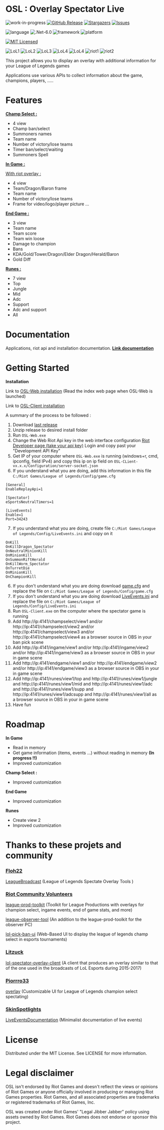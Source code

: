 # **OSL : Overlay Spectator Live**
![work-in-progress](https://img.shields.io/badge/respos%20status-WIP-yellow)
[![GitHub Release](https://img.shields.io/github/release/Sky-csc/OSL)](https://github.com/Sky-csc/OSL/releases/latest)
[![Stargazers](https://img.shields.io/github/stars/Sky-csc/OSL)](https://github.com/Sky-csc/OSL/stargazers)
[![Issues](https://img.shields.io/github/issues/Sky-csc/OSL)](https://github.com/Sky-csc/OSL/issues)

![language](https://img.shields.io/badge/c%23-10.0-brightgreen)
![.Net-6.0](https://img.shields.io/badge/.NET-6.0-brightgreen)
![framework](https://img.shields.io/badge/framework-blazor-brightgreen)
![platform](https://img.shields.io/badge/platform-windows-brightgreen)

[![MIT Licensed](https://img.shields.io/github/license/Sky-csc/OSL)](https://github.com/Sky-CSC/OSL/blob/main/LICENSE)

![LoL1](https://img.shields.io/badge/Game%20Client%20API-League%20of%20Legends-blue)
![LoL2](https://img.shields.io/badge/Game%20Client%20Replay%20API-League%20of%20Legends-blue)
![LoL3](https://img.shields.io/badge/Live%20Events%20API-League%20of%20Legends-blue)
![LoL4](https://img.shields.io/badge/Memory%20Reader-League%20of%20Legends-blue)
![LoL4](https://img.shields.io/badge/LCU%20API-League%20of%20Legends-blue)
![riot1](https://img.shields.io/badge/Web%20API%20Riot-RIOT-blue)
![riot2](https://img.shields.io/badge/CDragon%20API-CDragon-blue)

This project allows you to display an overlay with additional information for your League of Legends games

Applications use various APIs to collect information about the game, champions, players, .....

# **Features**

**[Champ Select :](https://sky-csc.github.io/OSL/web/index.html#information-display-with-overlay-in-champ-select)**
- 4 view
- Champ ban/select
- Summoners names
- Team name
- Number of victory/lose teams
- Timer ban/select/waiting
- Summoners Spell

**[In Game :](https://sky-csc.github.io/OSL/web/index.html#information-display-with-overlay-in-game)**

[With riot overlay :](https://sky-csc.github.io/OSL/web/index.html#with-riot-overlay-)
- 4 view
- Team/Dragon/Baron frame
- Team name
- Number of victory/lose teams
- Frame for video/logo/player picture ...

**[End Game :](https://sky-csc.github.io/OSL/web/index.html#information-display-with-overlay-in-end-game)**
- 3 view
- Team name
- Team score
- Team win loose
- Damage to champion
- Bans
- KDA/Gold/Tower/Dragon/Elder Dragon/Herald/Baron
- Gold Diff

**[Runes :](https://sky-csc.github.io/OSL/web/index.html#information-display-with-overlay-runes)**
- 7 view
- Top
- Jungle
- Mid
- Adc
- Support
- Adc and support
- All

# **Documentation**
Applications, riot api and installation documentation. **[Link documentation](https://sky-csc.github.io/OSL/)**

# **Getting Started**

**Installation**

Link to [OSL-Web installation](https://sky-csc.github.io/OSL/web/index.html) (Read the index web page when OSL-Web is launched)

Link to [OSL-Client installation](https://sky-csc.github.io/OSL/client/index.html)

A summary of the process to be followed :
1. Download [last release](https://github.com/Sky-CSC/OSL/releases/latest)
2. Unzip release to desired install folder
3. Run ```OSL-Web.exe```
4. Change the Web Riot Api key in the web interface configuration
[Riot Developer page (take your api key)](https://developer.riotgames.com/)
Login and copy past your "Development API Key" 
5. Get IP of your computer where ```OSL-Web.exe``` is running (windows+r, cmd, ipconfig, field IPv4) and copy this ip on ip field on ```OSL-CLient-vx.x.x/Configuration/server-socket.json```
6. If you understand what you are doing, add this information in this file ```C:/Riot Games/League of Legends/Config/game.cfg```
```
[General]
EnableReplayApi=1

[Spectator]
eSportsNeutralTimers=1

[LiveEvents]
Enable=1
Port=34243
```
7. If you understand what you are doing, create file ```C:/Riot Games/League of Legends/Config/LiveEvents.ini``` and copy on it
```
OnKill
OnKillDragon_Spectator
OnNeutralMinionKill
OnMinionKill
OnSummonRiftHerald
OnKillWorm_Spectator
OnTurretDie
OnMinionKill
OnChampionKill
```
6. If you don't understand what you are doing download <a href="https://sky-csc.github.io/OSL/misc/game.cfg" download>game.cfg</a>  and replace the file on ```C:/Riot Games/League of Legends/Config/game.cfg``` 
7. If you don't understand what you are doing download <a href="https://sky-csc.github.io/OSL/misc/LiveEvents.ini" download>LiveEvents.ini</a>  and replace the file on ```C:/Riot Games/League of Legends/Config/LiveEvents.ini``` 
8. Run ```OSL-Client.exe``` on the computer where the spectator game is running
9. Add http://ip:4141/champselect/view1 and/or http://ip:4141/champselect/view2 and/or 
http://ip:4141/champselect/view3 and/or http://ip:4141/champselect/view4 as a browser source in OBS in your ban pick scene
10. Add http://ip:4141/ingame/view1 and/or http://ip:4141/ingame/view2 and/or http://ip:4141/ingame/view3 as a browser source in OBS in your in game scene
11. Add http://ip:4141/endgame/view1 and/or http://ip:4141/endgame/view2 and/or http://ip:4141/endgame/view3 as a browser source in OBS in your in game scene
12. Add http://ip:4141/runes/view1/top and http://ip:4141/runes/view1/jungle and http://ip:4141/runes/view1/mid and http://ip:4141/runes/view1/adc and http://ip:4141/runes/view1/supp and http://ip:4141/runes/view1/adcsupp and http://ip:4141/runes/view1/all as a browser source in OBS in your in game scene
13. Have fun

# **Roadmap**

**In Game**
- Read in memory 
- Get game information (items, events ...) without reading in memory  **(In progress !!)**
- Improved customization

**Champ Select :**
- Improved customization

**End Game**
- Improved customization

**Runes**
- Create view 2
- Improved customization

# Thanks to these projets and community
### [Floh22](https://github.com/floh22)

[LeagueBroadcast](https://github.com/floh22/LeagueBroadcast) (League of Legends Spectate Overlay Tools )

### [Riot Community Volunteers ](https://github.com/RCVolus)

[league-prod-toolkit](https://github.com/RCVolus/league-prod-toolkit) (Toolkit for League Productions with overlays for champion select, ingame events, end of game stats, and more)

[league-observer-tool](https://github.com/RCVolus/league-observer-tool) (An addition to the league-prod-toolkit for the observer PC)

[lol-pick-ban-ui](https://github.com/RCVolus/lol-pick-ban-ui) (Web-Based UI to display the league of legends champ select in esports tournaments)

### [Litzuck](https://github.com/Litzuck)

[lol-spectator-overlay-client](https://github.com/Litzuck/lol-spectator-overlay-client) (A client that produces an overlay similar to that of the one used in the broadcasts of LoL Esports during 2015-2017)

### [Piorrro33](https://github.com/piorrro33)

[overlay](https://github.com/piorrro33/overlay) (Customizable UI for League of Legends champion select spectating)

### [SkinSpotlights](https://github.com/SkinSpotlights)

[LiveEventsDocumentation](https://github.com/SkinSpotlights/LiveEventsDocumentation) (Minimalist documentation of live events)

# **License**
Distributed under the MIT License. See LICENSE for more information.


# **Legal disclaimer**
OSL isn't endorsed by Riot Games and doesn't reflect the views or opinions of Riot Games or anyone officially involved in producing or managing Riot Games properties. Riot Games, and all associated properties are trademarks or registered trademarks of Riot Games, Inc.

OSL was created under Riot Games' "Legal Jibber Jabber" policy using assets owned by Riot Games.  Riot Games does not endorse or sponsor this project.